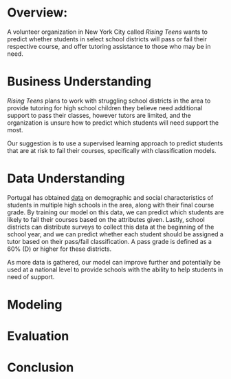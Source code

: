 # Overview:

A volunteer organization in New York City called *Rising Teens* wants to predict whether students in select school districts will pass or fail their respective course, and offer tutoring assistance to those who may be in need. 

# Business Understanding

*Rising Teens* plans to work with struggling school districts in the area to provide tutoring for high school children they believe need additional support to pass their classes, however tutors are limited, and the organization is unsure how to predict which students will need support the most.

Our suggestion is to use a supervised learning approach to predict students that are at risk to fail their courses, specifically with classification models. 

# Data Understanding

Portugal has obtained [data](https://www.kaggle.com/impapan/student-performance-data-set) on demographic and social characteristics of students in multiple high schools in the area, along with their final course grade. By training our model on this data, we can predict which students are likely to fail their courses based on the attributes given. Lastly, school districts can distribute surveys to collect this data at the beginning of the school year, and we can predict whether each student should be assigned a tutor based on their pass/fail classification. A pass grade is defined as a 60% (D) or higher for these districts.

As more data is gathered, our model can improve further and potentially be used at a national level to provide schools with the ability to help students in need of support. 

# Modeling

# Evaluation

# Conclusion
